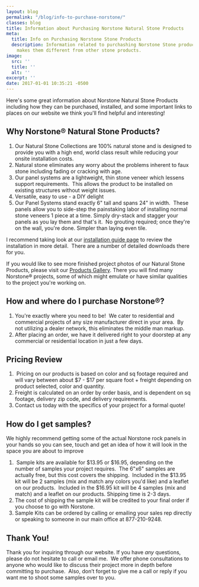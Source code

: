 ```yaml
---
layout: blog
permalink: "/blog/info-to-purchase-norstone/"
classes: blog
title: Information about Purchasing Norstone Natural Stone Products
meta:
  title: Info on Purchasing Norstone Stone Products
  description: Information related to purchashing Norstone Stone products and what
    makes them different from other stone products.
image:
  src: ''
  title: ''
  alt: ''
excerpt: ''
date: 2017-01-01 10:35:21 -0500
---
```

Here's some great information about Norstone Natural Stone Products including how they can be purchased, installed, and some important links to places on our website we think you'll find helpful and interesting!

## Why Norstone® Natural Stone Products?

1. Our Natural Stone Collections are 100% natural stone and is designed to provide you with a high end, world class result while reducing your onsite installation costs.
2. Natural stone eliminates any worry about the problems inherent to faux stone including fading or cracking with age. 
3. Our panel systems are a lightweight, thin stone veneer which lessens support requirements.  This allows the product to be installed on existing structures without weight issues.
4. Versatile, easy to use - a DIY delight
5. Our Panel Systems stand exactly 6" tall and spans 24" in width.  These panels allow you to side-step the painstaking labor of installing normal stone veneers 1 piece at a time. Simply dry-stack and stagger your panels as you lay them and that's it.  No grouting required; once they're on the wall, you're done. Simpler than laying even tile.

I recommend taking look at our [installation guide page](http://www.norstoneusa.com/how-to-install-stacked-stone) to review the installation in more detail.  There are a number of detailed downloads there for you. 

If you would like to see more finished project photos of our Natural Stone Products, please visit our [Products Gallery](http://www.norstoneusa.com/gallery/rock-panels). There you will find many Norstone® projects, some of which might emulate or have similar qualities to the project you're working on.

## How and where do I purchase Norstone®?

1. You're exactly where you need to be!  We cater to residential and commercial projects of any size manufacturer direct in your area.  By not utilizing a dealer network, this eliminates the middle man markup.  
2. After placing an order, we have it delivered right to your doorstep at any commercial or residential location in just a few days. 

## Pricing Review

1.  Pricing on our products is based on color and sq footage required and will vary between about $7 - $17 per square foot + freight depending on product selected, color and quantity.
2. Freight is calculated on an order by order basis, and is dependent on sq footage, delivery zip code, and delivery requirements.
3. Contact us today with the specifics of your project for a formal quote!

## How do I get samples?

We highly recommend getting some of the actual Norstone rock panels in your hands so you can see, touch and get an idea of how it will look in the space you are about to improve

1.  Sample kits are available for $13.95 or $16.95, depending on the number of samples your project requires.  The 6"x6" samples are actually free, but this cost covers the shipping.  Included in the $13.95 kit will be 2 samples (mix and match any colors you'd like) and a leaflet on our products.  Included in the $16.95 kit will be 4 samples (mix and match) and a leaflet on our products. Shipping time is 2-3 days.
2. The cost of shipping the sample kit will be credited to your final order if you choose to go with Norstone. 
3. Sample Kits can be ordered by calling or emailing your sales rep directly or speaking to someone in our main office at 877-210-9248.

## Thank You!

Thank you for inquiring through our website.  If you have _any_ questions, please do not hesitate to call or email me.  We offer phone consultations to anyone who would like to discuss their project more in depth before committing to purchase.  Also, don’t forget to give me a call or reply if you want me to shoot some samples over to you.